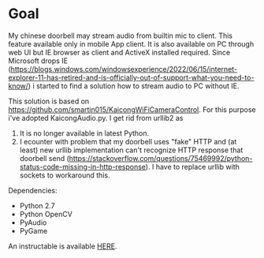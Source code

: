 Goal
===========================

My chinese doorbell may stream audio from builtin mic to client. This feature available only in mobile App client. It is also available on PC through web UI but IE browser as client and ActiveX installed required. Since Microsoft drops IE (https://blogs.windows.com/windowsexperience/2022/06/15/internet-explorer-11-has-retired-and-is-officially-out-of-support-what-you-need-to-know/) i started to find a solution how to stream audio to PC without IE.

This solution is based on https://github.com/smartin015/KaicongWiFiCameraControl. For this purpose i've adopted KaicongAudio.py. I get rid from urllib2 as 

1. It is no longer available in latest Python.
2. I ecounter with problem that my doorbell uses "fake" HTTP and (at least) new urllib implementation can't recognize HTTP response that doorbell send (https://stackoverflow.com/questions/75469992/python-status-code-missing-in-http-response). I have to replace urllib with sockets to workaround this.

Dependencies:
* Python 2.7
* Python OpenCV
* PyAudio
* PyGame

An instructable is available [HERE](http://www.instructables.com/id/Hack-a-30-WiFi-Pan-Tilt-Camera-Video-Audio-and-Mot/).
